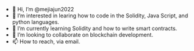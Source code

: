 - 👋 Hi, I’m @mejiajun2022
- 👀 I’m interested in learing how to code in the Solidity, Java Script, and python languages.
- 🌱 I’m currently learning Solidity and how to write smart contracts.
- 💞️ I’m looking to collaborate on blockchain development. 
- 📫 How to reach, via email.

<!---
mejiajun2022/mejiajun2022 is a ✨ special ✨ repository because its `README.md` (this file) appears on your GitHub profile.
You can click the Preview link to take a look at your changes.
--->
